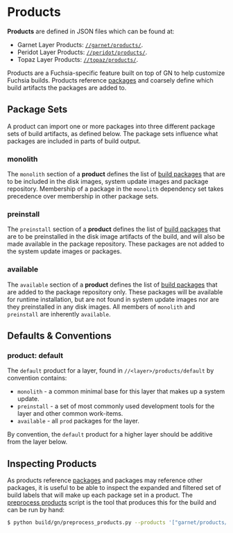 # Products

**Products** are defined in JSON files which can be found at:

* Garnet Layer Products: [`//garnet/products/`][garnet-products-source].
* Peridot Layer Products: [`//peridot/products/`][peridot-products-source].
* Topaz Layer Products: [`//topaz/products/`][topaz-products-source].

Products are a Fuchsia-specific feature built on top of GN to help customize
Fuchsia builds. Products reference [packages](packages.md) and coarsely
define which build artifacts the packages are added to.

## Package Sets

A product can import one or more packages into three different package sets
of build artifacts, as defined below. The package sets influence what
packages are included in parts of build output.

### monolith

The `monolith` section of a **product** defines the list of [build
packages](packages.md) that are to be included in the disk images, system
update images and package repository. Membership of a package in the
`monolith` dependency set takes precedence over membership in other package
sets.

### preinstall

The `preinstall` section of a **product** defines the list of [build
packages](packages.md) that are to be preinstalled in the disk image
artifacts of the build, and will also be made available in the package
repository. These packages are not added to the system update images or
packages.

### available

The `available` section of a **product** defines the list of [build
packages](packages.md) that are added to the package repository only. These
packages will be available for runtime installation, but are not found in
system update images nor are they preinstalled in any disk images. All
members of `monolith` and `preinstall` are inherently `available`.

## Defaults & Conventions

### product: default

The `default` product for a layer, found in `//<layer>/products/default` by
convention contains:

* `monolith` - a common minimal base for this layer that makes up a system
  update.
* `preinstall` - a set of most commonly used development tools for the layer
  and other common work-items.
* `available` - all `prod` packages for the layer.

By convention, the `default` product for a higher layer should be additive
from the layer below.

## Inspecting Products

As products reference [packages](packages.md) and packages may reference
other packages, it is useful to be able to inspect the expanded and filtered
set of build labels that will make up each package set in a product. The
[preprocess products][preprocess-products-py] script is the tool that
produces this for the build and can be run by hand:

```bash
$ python build/gn/preprocess_products.py --products '["garnet/products/default"]'
```

[garnet-products-source]: https://fuchsia.googlesource.com/fuchsia/+/master/garnet/products/
[peridot-products-source]: https://fuchsia.googlesource.com/fuchsia/+/master/peridot/products/
[topaz-products-source]: https://fuchsia.googlesource.com/topaz/+/master/products/
[preprocess-products-py]: https://fuchsia.googlesource.com/fuchsia/+/master/build/gn/preprocess_products.py
